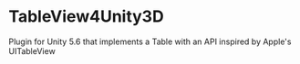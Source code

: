 # TableView4Unity3D
Plugin for Unity 5.6 that implements a Table with an API inspired by Apple's UITableView
